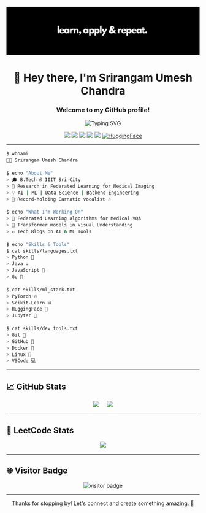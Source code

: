 <p align="center">
  <img src="https://github.com/srirangamuc/srirangamuc/blob/main/banner.png" alt="Banner" />
</p>

<h1 align="center">👋 Hey there, I'm Srirangam Umesh Chandra</h1>
<h3 align="center">Welcome to my GitHub profile!</h3>

<p align="center">
  <img src="https://readme-typing-svg.demolab.com/?lines=ML+Engineer+in+training;Backend+Developer;Researcher+%26+AI+Explorer&center=true&width=500&height=50" alt="Typing SVG" />
</p>
<p align="center">
  <a href="mailto:dev.srirangam.uc@gmail.com"><img src="https://img.shields.io/badge/Email-D14836?style=flat&logo=gmail&logoColor=white" /></a>
  <a href="https://www.linkedin.com/in/umesh-chandra-srirangam/"><img src="https://img.shields.io/badge/LinkedIn-0077B5?style=flat&logo=linkedin&logoColor=white" /></a>
  <a href="https://twitter.com/chandra_1055uc"><img src="https://img.shields.io/badge/Twitter-1DA1F2?style=flat&logo=twitter&logoColor=white" /></a>
  <a href="https://srirangamuc.github.io/portfolio"><img src="https://img.shields.io/badge/Portfolio-000?style=flat&logo=firefox&logoColor=white" /></a>
  <a href="https://medium.com/@uc3932"><img src="https://img.shields.io/badge/Medium-000000?style=flat&logo=medium&logoColor=white" /></a>
  <a href="https://huggingface.co/srirangamuc"><img src="https://img.shields.io/badge/HuggingFace-%23000000?style=flat&logo=huggingface" alt="HuggingFace"></a>
</p>

---

```bash
$ whoami
👨‍💻 Srirangam Umesh Chandra

$ echo "About Me"
> 🎓 B.Tech @ IIIT Sri City
> 🔬 Research in Federated Learning for Medical Imaging
> 💡 AI | ML | Data Science | Backend Engineering
> 🎤 Record-holding Carnatic vocalist 🎶

$ echo "What I'm Working On"
> 🚀 Federated Learning algorithms for Medical VQA
> 🧠 Transformer models in Visual Understanding
> ✍️ Tech Blogs on AI & ML Tools

$ echo "Skills & Tools"
$ cat skills/languages.txt
> Python 🐍
> Java ☕
> JavaScript 💛
> Go 🐹

$ cat skills/ml_stack.txt
> PyTorch 🔥
> Scikit-Learn 📊
> HuggingFace 🤗
> Jupyter 📓

$ cat skills/dev_tools.txt
> Git 🧬
> GitHub 🐙
> Docker 🐳
> Linux 🐧
> VSCode 💻
```
---

## 📈 GitHub Stats

<p align="center">
  <img src="https://github-readme-stats.vercel.app/api?username=srirangamuc&show_icons=true&theme=radical" height="180"/> 
  &nbsp;&nbsp;&nbsp;
  <img src="https://github-readme-stats.vercel.app/api/top-langs/?username=srirangamuc&layout=compact&theme=radical" height="180"/>
</p>

---

## 🧮 LeetCode Stats

<p align="center">
  <img src="https://leetcode.card.workers.dev/xinirs?theme=nord&font=baloo&extension=null" />
</p>

---

## 🌐 Visitor Badge

<p align="center">
  <img src="https://visitor-badge.laobi.icu/badge?page_id=srirangamuc.srirangamuc" alt="visitor badge"/>
</p>

---

<p align="center">
  Thanks for stopping by! Let's connect and create something amazing. 🚀
</p>
